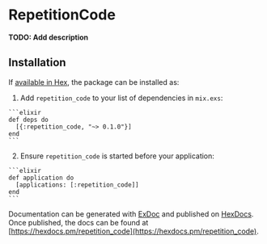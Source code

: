 # RepetitionCode

**TODO: Add description**

## Installation

If [available in Hex](https://hex.pm/docs/publish), the package can be installed as:

  1. Add `repetition_code` to your list of dependencies in `mix.exs`:

    ```elixir
    def deps do
      [{:repetition_code, "~> 0.1.0"}]
    end
    ```

  2. Ensure `repetition_code` is started before your application:

    ```elixir
    def application do
      [applications: [:repetition_code]]
    end
    ```

Documentation can be generated with [ExDoc](https://github.com/elixir-lang/ex_doc)
and published on [HexDocs](https://hexdocs.pm). Once published, the docs can
be found at [https://hexdocs.pm/repetition_code](https://hexdocs.pm/repetition_code).

